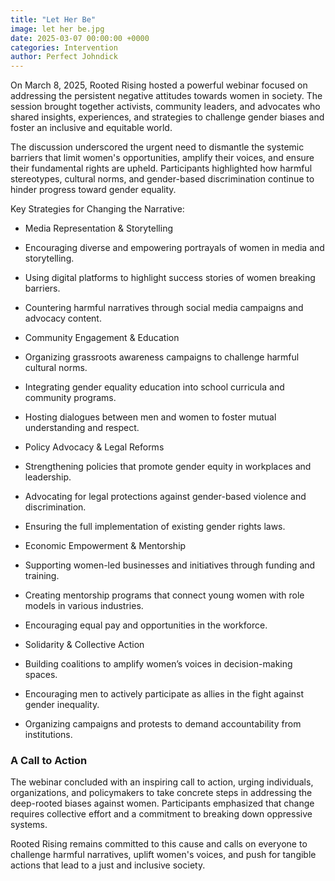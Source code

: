 ```yaml
---
title: "Let Her Be"
image: let her be.jpg
date: 2025-03-07 00:00:00 +0000
categories: Intervention
author: Perfect Johndick
---
```


On March 8, 2025, Rooted Rising hosted a powerful webinar focused on addressing the persistent negative attitudes towards women in society. The session brought together activists, community leaders, and advocates who shared insights, experiences, and strategies to challenge gender biases and foster an inclusive and equitable world.

The discussion underscored the urgent need to dismantle the systemic barriers that limit women's opportunities, amplify their voices, and ensure their fundamental rights are upheld. Participants highlighted how harmful stereotypes, cultural norms, and gender-based discrimination continue to hinder progress toward gender equality.

Key Strategies for Changing the Narrative:

- Media Representation & Storytelling

- Encouraging diverse and empowering portrayals of women in media and storytelling.

- Using digital platforms to highlight success stories of women breaking barriers.

- Countering harmful narratives through social media campaigns and advocacy content.

- Community Engagement & Education

- Organizing grassroots awareness campaigns to challenge harmful cultural norms.

- Integrating gender equality education into school curricula and community programs.

- Hosting dialogues between men and women to foster mutual understanding and respect.

- Policy Advocacy & Legal Reforms

- Strengthening policies that promote gender equity in workplaces and leadership.

- Advocating for legal protections against gender-based violence and discrimination.

- Ensuring the full implementation of existing gender rights laws.

- Economic Empowerment & Mentorship

- Supporting women-led businesses and initiatives through funding and training.

- Creating mentorship programs that connect young women with role models in various industries.

- Encouraging equal pay and opportunities in the workforce.

- Solidarity & Collective Action

- Building coalitions to amplify women’s voices in decision-making spaces.

- Encouraging men to actively participate as allies in the fight against gender inequality.

- Organizing campaigns and protests to demand accountability from institutions.

### A Call to Action

The webinar concluded with an inspiring call to action, urging individuals, organizations, and policymakers to take concrete steps in addressing the deep-rooted biases against women. Participants emphasized that change requires collective effort and a commitment to breaking down oppressive systems.

Rooted Rising remains committed to this cause and calls on everyone to challenge harmful narratives, uplift women's voices, and push for tangible actions that lead to a just and inclusive society.

